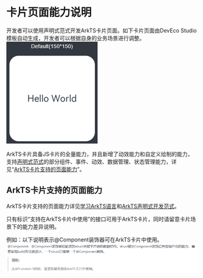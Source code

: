 # 卡片页面能力说明

开发者可以使用声明式范式开发ArkTS卡片页面。如下卡片页面由DevEco Studio模板自动生成，开发者可以根据自身的业务场景进行调整。  
![WidgetPreviewPage](figures/WidgetPreviewPage.png)


ArkTS卡片具备JS卡片的全量能力，并且新增了动效能力和自定义绘制的能力，支持[声明式范式](../reference/arkui-ts/ts-components-summary.md)的部分组件、事件、动效、数据管理、状态管理能力，详见“[ArkTS卡片支持的页面能力](#arkts卡片支持的页面能力)”。


## ArkTS卡片支持的页面能力

ArkTS卡片支持的页面能力详见[学习ArkTS语言](../quick-start/arkts-create-custom-components.md)和[ArkTS声明式开发范式](../reference/arkui-ts/ts-components-summary.md)。

只有标识“支持在ArkTS卡片中使用”的接口可用于ArkTS卡片，同时请留意卡片场景下的能力差异说明。

例如：以下说明表示@Component装饰器可在ArkTS卡片中使用。  
![WidgetSupportApi](figures/WidgetSupportApi.png)

